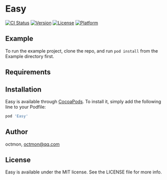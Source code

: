 # Easy

[![CI Status](https://img.shields.io/travis/octmon/Easy.svg?style=flat)](https://travis-ci.org/octmon/Easy)
[![Version](https://img.shields.io/cocoapods/v/Easy.svg?style=flat)](https://cocoapods.org/pods/Easy)
[![License](https://img.shields.io/cocoapods/l/Easy.svg?style=flat)](https://cocoapods.org/pods/Easy)
[![Platform](https://img.shields.io/cocoapods/p/Easy.svg?style=flat)](https://cocoapods.org/pods/Easy)

## Example

To run the example project, clone the repo, and run `pod install` from the Example directory first.

## Requirements

## Installation

Easy is available through [CocoaPods](https://cocoapods.org). To install
it, simply add the following line to your Podfile:

```ruby
pod 'Easy'
```

## Author

octmon, octmon@qq.com

## License

Easy is available under the MIT license. See the LICENSE file for more info.
